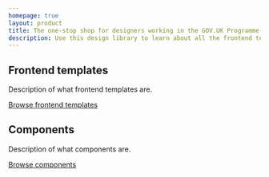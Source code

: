 ```yaml
---
homepage: true
layout: product
title: The one-stop shop for designers working in the GOV.UK Programme
description: Use this design library to learn about all the frontend templates and components that make-up GOV.UK.
---
```

<div class="govuk-grid-row">
  <section class="govuk-grid-column-one-half-from-desktop">
    <h2 class="govuk-heading-m govuk-!-margin-bottom-2">Frontend templates</h2>
    <p class="govuk-body">Description of what frontend templates are.</p>
    <p class="govuk-body govuk-!-margin-bottom-0">
        <a href="/frontend-templates" class="govuk-link govuk-!-font-weight-bold">Browse frontend templates</a>
    </p>
  </section>
  <section class="govuk-grid-column-one-half-from-desktop">
    <h2 class="govuk-heading-m govuk-!-margin-bottom-2">Components</h2>
    <p class="govuk-body">Description of what components are.</p>
    <p class="govuk-body govuk-!-margin-bottom-0">
        <a href="/components" class="govuk-link govuk-!-font-weight-bold">Browse components</a>
    </p>
  </section>
</div>